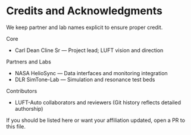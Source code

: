 # Credits and Acknowledgments

We keep partner and lab names explicit to ensure proper credit.

Core
- Carl Dean Cline Sr — Project lead; LUFT vision and direction

Partners and Labs
- NASA HelioSync — Data interfaces and monitoring integration
- DLR SimTone-Lab — Simulation and resonance test beds

Contributors
- LUFT-Auto collaborators and reviewers (Git history reflects detailed authorship)

If you should be listed here or want your affiliation updated, open a PR to this file.
